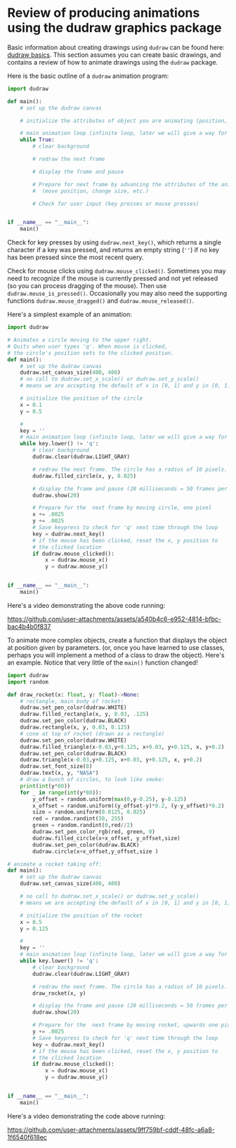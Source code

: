 # Review of producing animations using the dudraw graphics package

Basic information about creating drawings using `dudraw` can be found here: [dudraw basics](https://cs.du.edu/~intropython/intro-to-programming/dudraw_quickstart.html). This section assumes you can create basic drawings, and contains a review of how to animate drawings using the `dudraw` package.

Here is the basic outline of a `dudraw` animation program:

```python
import dudraw

def main():
    # set up the dudraw canvas

    # initialize the attributes of object you are animating (position, size, etc.)

    # main animation loop (infinite loop, later we will give a way for users to quit)
    while True:
        # clear background

        # redraw the next frame

        # display the frame and pause

        # Prepare for next frame by advancing the attributes of the animated object(s)
        #  (move position, change size, etc.)

        # Check for user input (key presses or mouse presses)


if __name__ == "__main__":
    main()

```

Check for key presses by using `dudraw.next_key()`, which returns a single character if a key was pressed, and returns an empty string (`''`) if no key has been pressed since the most recent query.

Check for mouse clicks using `dudraw.mouse_clicked()`. Sometimes you may need to recognize if the mouse is currently pressed and not yet released (so you can process dragging of the mouse). Then use `dudraw.mouse_is_pressed()`. Occasionally you may also need the supporting functions `dudraw.mouse_dragged()` and `dudraw.mouse_released()`.

Here's a simplest example of an animation:
```python
import dudraw

# Animates a circle moving to the upper right.
# Quits when user types 'q'. When mouse is clicked,
# the circle's position sets to the clicked position.
def main():
    # set up the dudraw canvas
    dudraw.set_canvas_size(400, 400)
    # no call to dudraw.set_x_scale() or dudraw.set_y_scale()
    # means we are accepting the default of x in [0, 1] and y in [0, 1]

    # initialize the position of the circle
    x = 0.1
    y = 0.5

    # 
    key = ''
    # main animation loop (infinite loop, later we will give a way for users to quit)
    while key.lower() != 'q':
        # clear background
        dudraw.clear(dudraw.LIGHT_GRAY)

        # redraw the next frame. The circle has a radius of 10 pixels.
        dudraw.filled_circle(x, y, 0.025)

        # display the frame and pause (20 milliseconds = 50 frames per second)
        dudraw.show(20)

        # Prepare for the  next frame by moving circle, one pixel
        x += .0025
        y += .0025
        # Save keypress to check for 'q' next time through the loop
        key = dudraw.next_key()
        # if the mouse has been clicked, reset the x, y position to
        # the clicked location
        if dudraw.mouse_clicked():
            x = dudraw.mouse_x()
            y = dudraw.mouse_y()        


if __name__ == "__main__":
    main()
```


Here's a video demonstrating the above code running:

https://github.com/user-attachments/assets/a540b4c6-e952-4814-bfbc-bac4b4b0f837


To animate more complex objects, create a function that displays the object at position given by parameters. (or, once you have learned to use classes, perhaps you will implement a method of a class to draw the object). Here's an example. Notice that very little of the `main()` function changed!

```python
import dudraw
import random

def draw_rocket(x: float, y: float)->None:
    # rectangle, main body of rocket:
    dudraw.set_pen_color(dudraw.WHITE)
    dudraw.filled_rectangle(x, y, 0.03, .125)
    dudraw.set_pen_color(dudraw.BLACK)
    dudraw.rectangle(x, y, 0.03, 0.125)
    # cone at top of rocket (drawn as a rectangle)
    dudraw.set_pen_color(dudraw.WHITE)
    dudraw.filled_triangle(x-0.03,y+0.125, x+0.03, y+0.125, x, y+0.2)
    dudraw.set_pen_color(dudraw.BLACK)
    dudraw.triangle(x-0.03,y+0.125, x+0.03, y+0.125, x, y+0.2)
    dudraw.set_font_size(8)
    dudraw.text(x, y, "NASA")
    # draw a bunch of circles, to look like smoke:
    print(int(y*80))
    for _ in range(int(y*80)):
        y_offset = random.uniform(max(0,y-0.25), y-0.125)
        x_offset = random.uniform((y_offset-y)*0.2, (y-y_offset)*0.2)
        size = random.uniform(0.0125, 0.025)
        red = random.randint(50, 255)
        green = random.randint(0,red//2)
        dudraw.set_pen_color_rgb(red, green, 0)
        dudraw.filled_circle(x+x_offset, y_offset,size)
        dudraw.set_pen_color(dudraw.BLACK)
        dudraw.circle(x+x_offset,y_offset,size )

# animate a rocket taking off:
def main():
    # set up the dudraw canvas
    dudraw.set_canvas_size(400, 400)

    # no call to dudraw.set_x_scale() or dudraw.set_y_scale()
    # means we are accepting the default of x in [0, 1] and y in [0, 1]

    # initialize the position of the rocket
    x = 0.5
    y = 0.125

    # 
    key = ''
    # main animation loop (infinite loop, later we will give a way for users to quit)
    while key.lower() != 'q':
        # clear background
        dudraw.clear(dudraw.LIGHT_GRAY)

        # redraw the next frame. The circle has a radius of 10 pixels.
        draw_rocket(x, y)

        # display the frame and pause (20 milliseconds = 50 frames per second)
        dudraw.show(20)

        # Prepare for the  next frame by moving rocket, upwards one pixel
        y += .0025
        # Save keypress to check for 'q' next time through the loop
        key = dudraw.next_key()
        # if the mouse has been clicked, reset the x, y position to
        # the clicked location
        if dudraw.mouse_clicked():
            x = dudraw.mouse_x()
            y = dudraw.mouse_y()        


if __name__ == "__main__":
    main()
```

Here's a video demonstrating the code above running:

https://github.com/user-attachments/assets/9ff759bf-cddf-48fc-a6a8-1f6540f618ec




